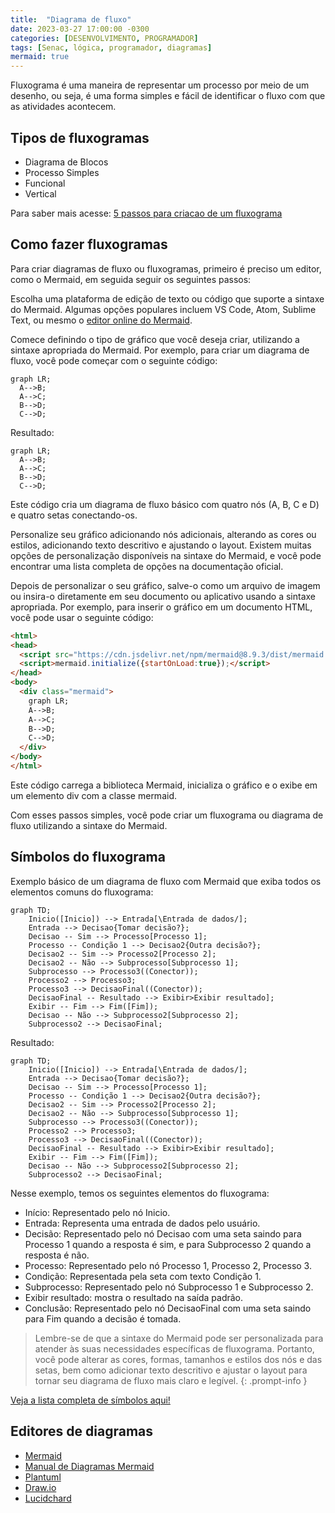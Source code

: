 ```yaml
---
title:  "Diagrama de fluxo"
date: 2023-03-27 17:00:00 -0300
categories: [DESENVOLVIMENTO, PROGRAMADOR]
tags: [Senac, lógica, programador, diagramas]
mermaid: true
---
```

Fluxograma é uma maneira de representar um processo por meio de um desenho, ou seja, é uma forma simples e fácil de identificar o fluxo com que as atividades acontecem.

## Tipos de fluxogramas

- Diagrama de Blocos
- Processo Simples
- Funcional
- Vertical

Para saber mais acesse: [5 passos para criacao de um fluxograma](https://blog.zeev.it/5-passos-para-criacao-de-um-fluxograma/)

## Como fazer fluxogramas

Para criar diagramas de fluxo ou fluxogramas, primeiro é preciso um editor, como o Mermaid, em seguida seguir os seguintes passos:

Escolha uma plataforma de edição de texto ou código que suporte a sintaxe do Mermaid. Algumas opções populares incluem VS Code, Atom, Sublime Text, ou mesmo o [editor online do Mermaid](https://mermaid.live/).

Comece definindo o tipo de gráfico que você deseja criar, utilizando a sintaxe apropriada do Mermaid. Por exemplo, para criar um diagrama de fluxo, você pode começar com o seguinte código:

```plaintext
graph LR;
  A-->B;
  A-->C;
  B-->D;
  C-->D;
```

Resultado:

```mermaid
graph LR;
  A-->B;
  A-->C;
  B-->D;
  C-->D;

```

Este código cria um diagrama de fluxo básico com quatro nós (A, B, C e D) e quatro setas conectando-os.

Personalize seu gráfico adicionando nós adicionais, alterando as cores ou estilos, adicionando texto descritivo e ajustando o layout. Existem muitas opções de personalização disponíveis na sintaxe do Mermaid, e você pode encontrar uma lista completa de opções na documentação oficial.

Depois de personalizar o seu gráfico, salve-o como um arquivo de imagem ou insira-o diretamente em seu documento ou aplicativo usando a sintaxe apropriada. Por exemplo, para inserir o gráfico em um documento HTML, você pode usar o seguinte código:

```html
<html>
<head>
  <script src="https://cdn.jsdelivr.net/npm/mermaid@8.9.3/dist/mermaid.min.js"></script>
  <script>mermaid.initialize({startOnLoad:true});</script>
</head>
<body>
  <div class="mermaid">
    graph LR;
    A-->B;
    A-->C;
    B-->D;
    C-->D;
  </div>
</body>
</html>
```

Este código carrega a biblioteca Mermaid, inicializa o gráfico e o exibe em um elemento div com a classe mermaid.

Com esses passos simples, você pode criar um fluxograma ou diagrama de fluxo utilizando a sintaxe do Mermaid.

## Símbolos do fluxograma

Exemplo básico de um diagrama de fluxo com Mermaid que exiba todos os elementos comuns do fluxograma:

```plaintext
graph TD;
    Inicio([Inicio]) --> Entrada[\Entrada de dados/];
    Entrada --> Decisao{Tomar decisão?};
    Decisao -- Sim --> Processo[Processo 1];
    Processo -- Condição 1 --> Decisao2{Outra decisão?};
    Decisao2 -- Sim --> Processo2[Processo 2];
    Decisao2 -- Não --> Subprocesso[Subprocesso 1];
    Subprocesso --> Processo3((Conector));
    Processo2 --> Processo3;
    Processo3 --> DecisaoFinal((Conector));
    DecisaoFinal -- Resultado --> Exibir>Exibir resultado];
    Exibir -- Fim --> Fim([Fim]);
    Decisao -- Não --> Subprocesso2[Subprocesso 2];
    Subprocesso2 --> DecisaoFinal;

```

Resultado:

```mermaid
graph TD;
    Inicio([Inicio]) --> Entrada[\Entrada de dados/];
    Entrada --> Decisao{Tomar decisão?};
    Decisao -- Sim --> Processo[Processo 1];
    Processo -- Condição 1 --> Decisao2{Outra decisão?};
    Decisao2 -- Sim --> Processo2[Processo 2];
    Decisao2 -- Não --> Subprocesso[Subprocesso 1];
    Subprocesso --> Processo3((Conector));
    Processo2 --> Processo3;
    Processo3 --> DecisaoFinal((Conector));
    DecisaoFinal -- Resultado --> Exibir>Exibir resultado];
    Exibir -- Fim --> Fim([Fim]);
    Decisao -- Não --> Subprocesso2[Subprocesso 2];
    Subprocesso2 --> DecisaoFinal;

```

Nesse exemplo, temos os seguintes elementos do fluxograma:

- Início: Representado pelo nó Inicio.
- Entrada: Representa uma entrada de dados pelo usuário.
- Decisão: Representado pelo nó Decisao com uma seta saindo para Processo 1 quando a resposta é sim, e para Subprocesso 2 quando a resposta é não.
- Processo: Representado pelo nó Processo 1, Processo 2, Processo 3.
- Condição: Representada pela seta com texto Condição 1.
- Subprocesso: Representado pelo nó Subprocesso 1 e Subprocesso 2.
- Exibir resultado: mostra o resultado na saída padrão.
- Conclusão: Representado pelo nó DecisaoFinal com uma seta saindo para Fim quando a decisão é tomada.

> Lembre-se de que a sintaxe do Mermaid pode ser personalizada para atender às suas necessidades específicas de fluxograma. Portanto, você pode alterar as cores, formas, tamanhos e estilos dos nós e das setas, bem como adicionar texto descritivo e ajustar o layout para tornar seu diagrama de fluxo mais claro e legível.
{: .prompt-info }

[Veja a lista completa de símbolos aqui!](https://blog.zeev.it/wp-content/uploads/2021/01/OD_SML_info.png)

## Editores de diagramas

- [Mermaid](https://mermaid.live/)
- [Manual de Diagramas Mermaid](https://mermaid.js.org/syntax/flowchart.html)
- [Plantuml](https://plantuml.com/activity-diagram-beta)
- [Draw.io](https://app.diagrams.net/)
- [Lucidchard](https://www.lucidchart.com/pages/pt/exemplos/fluxograma-online)
